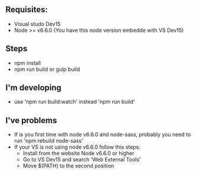 ## Requisites:
- Visual studo Dev15
- Node >= v6.6.0 (You have this node version embedde with VS Dev15)

## Steps
- npm install
- npm run build or gulp build

## I'm developing
- use 'npm run build:watch' instead 'npm run build'

## I've problems
- If is you first time with node v6.6.0 and node-sass, probably you need to run 'npm rebuild node-sass'
- If your VS is not using node v6.6.0 follow this steps:
  - Install from the website Node v6.6.0 or higher
  - Go to VS Dev15 and search 'Web External Tools'
  - Move $(PATH) to the second position

